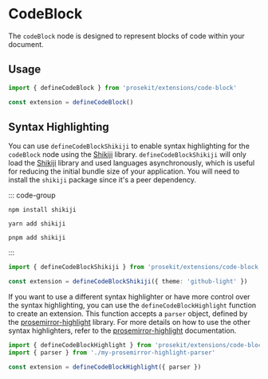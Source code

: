 # CodeBlock

The `codeBlock` node is designed to represent blocks of code within your document.

<!-- @include: @/examples/code-block.md -->

## Usage

```ts
import { defineCodeBlock } from 'prosekit/extensions/code-block'

const extension = defineCodeBlock()
```

## Syntax Highlighting

You can use `defineCodeBlockShikiji` to enable syntax highlighting for the `codeBlock` node using the [Shikiji] library. `defineCodeBlockShikiji` will only load the [Shikiji] library and used languages asynchronously, which is useful for reducing the initial bundle size of your application. You will need to install the `shikiji` package since it's a peer dependency.

::: code-group

```shell [npm]
npm install shikiji
```

```shell [yarn]
yarn add shikiji
```

```shell [pnpm]
pnpm add shikiji
```

:::

```ts
import { defineCodeBlockShikiji } from 'prosekit/extensions/code-block'

const extension = defineCodeBlockShikiji({ theme: 'github-light' })
```

If you want to use a different syntax highlighter or have more control over the syntax highlighting, you can use the `defineCodeBlockHighlight` function to create an extension. This function accepts a `parser` object, defined by the [prosemirror-highlight] library. For more details on how to use the other syntax highlighters, refer to the [prosemirror-highlight] documentation.

```ts
import { defineCodeBlockHighlight } from 'prosekit/extensions/code-block'
import { parser } from './my-prosemirror-highlight-parser'

const extension = defineCodeBlockHighlight({ parser })
```

[prosemirror-highlight]: https://github.com/ocavue/prosemirror-highlight
[lowlight]: https://github.com/wooorm/lowlight
[Highlight.js]: https://github.com/highlightjs/highlight.js
[Shiki]: https://github.com/shikijs/shiki
[Shikiji]: https://github.com/antfu/shikiji
[refractor]: https://github.com/wooorm/refractor
[Prism]: https://github.com/PrismJS/prism
